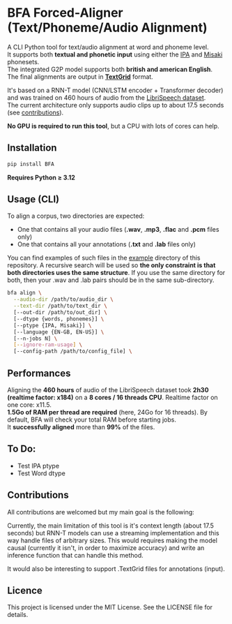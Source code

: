 # BFA Forced-Aligner (Text/Phoneme/Audio Alignment)

A CLI Python tool for text/audio alignment at word and phoneme level.<br />
It supports both **textual and phonetic input** using either the [IPA](https://en.wikipedia.org/wiki/International_Phonetic_Alphabet) and [Misaki](https://github.com/hexgrad/misaki) phonesets.<br />
The integrated G2P model supports both **british and american English**.<br />
The final alignments are output in [**TextGrid**](https://www.fon.hum.uva.nl/praat/manual/TextGrid_file_formats.html) format.

It's based on a RNN-T model (CNN/LSTM encoder + Transformer decoder) and was trained on 460 hours of audio from the [LibriSpeech dataset](https://www.openslr.org/12).<br />
The current architecture only supports audio clips up to about 17.5 seconds (see [contributions](#Contributions)).

**No GPU is required to run this tool**, but a CPU with lots of cores can help.


## Installation

```bash
pip install BFA
```

**Requires Python ≥ 3.12**<br />


## Usage (CLI)

To align a corpus, two directories are expected:
- One that contains all your audio files (**.wav**, **.mp3**, **.flac** and **.pcm** files only)
- One that contains all your annotations (**.txt** and **.lab** files only)

You can find examples of such files in the [example](./example) directory of this repository.
A recursive search will be used so **the only constraint is that both directories uses the same structure**. If you use the same directory for both, then your .wav and .lab pairs should be in the same sub-directory.

```bash
bfa align \
  --audio-dir /path/to/audio_dir \
  --text-dir /path/to/text_dir \
  [--out-dir /path/to/out_dir] \
  [--dtype {words, phonemes}] \
  [--ptype {IPA, Misaki}] \
  [--language {EN-GB, EN-US}] \
  [--n-jobs N] \
  [--ignore-ram-usage] \
  [--config-path /path/to/config_file] \
```


## Performances

Aligning the **460 hours** of audio of the LibriSpeech dataset took **2h30 (realtime factor: x184)** on a **8 cores / 16 threads CPU**. Realtime factor on one core: x11.5.<br />
**1.5Go of RAM per thread are required** (here, 24Go for 16 threads). By default, BFA will check your total RAM before starting jobs.<br />
It **successfully aligned** more than **99%** of the files.<br />


## To Do:

- Test IPA ptype
- Test Word dtype


## Contributions

All contributions are welcomed but my main goal is the following:

Currently, the main limitation of this tool is it's context length (about 17.5 seconds) but RNN-T models can use a streaming implementation and this way handle files of arbitrary sizes.
This would requires making the model causal (currently it isn't, in order to maximize accuracy) and write an inference function that can handle this method.

It would also be interesting to support .TextGrid files for annotations (input).


## Licence

This project is licensed under the MIT License. See the LICENSE file for details.